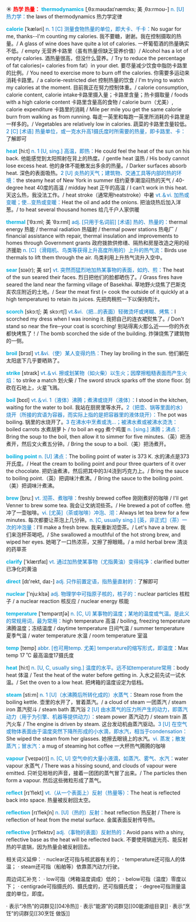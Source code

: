 ☀ <font color="red">**热学 热量：**</font>
<font color="sky blue">**thermodynamics**</font> [ˌθɜ:məʊdaɪˈnæmɪks; 美 ˌθɜ:rmoʊ-]
<font color="#0070c0">n. [U] 热力学：</font>the laws of thermodynamics 热力学定律
           
<font color="sky blue">**calorie**</font> [ˈkæləri]
<font color="#0070c0">n. 1 [C] 测量食物热量的单位，即大卡、千卡：</font>No sugar for me, thanks--I'm counting my calories. 我不要糖，谢谢。我在控制摄取的热量。/ A glass of wine does have quite a lot of calories. 一杯葡萄酒的热量确实不低。/ empty 无营养卡路里（虽有热量但缺乏营养价值）/ Alcohol has a lot of empty calories. 酒热量很高，但没什么营养。/ Try to reduce the percentage of fat calories(= calories from fat）in your diet. 要尽量减少饮食中脂防卡路里的比例。/ You need to exercise more to burn off the calories. 你需要多运动来消耗卡路里。/ a calorie-restricted diet 控制热量的饮食 / I'm trying to watch my calories at the moment. 目前我正在努力控制体重。/ calorie consumption, calorie content, calorie intake卡路里摄入量；卡路里含量；热卡摄取量 / foods with a high calorie content 卡路里含量高的食物 / calorie burn（尤美）, calorie expenditure 卡路里的消耗 / Mile per mile you get the same calorie burn from walking as from running. 每走一英里和每跑一英里所消耗的卡路里是一样多的。/ Vegetables are relatively low in calories. 蔬菜的卡路里含量较低。<font color="#0070c0">2 [C] [术语] 热量单位，或一克水升高1摄氏度时所需要的热量，即卡路里、卡：</font>了解即可

<font color="sky blue">**heat**</font> [hi:t] 
<font color="#0070c0">n. 1 [U, sing.] 高温，即热：</font>He could feel the heat of the sun on his back. 他能感觉到太阳照射在背上的热度。/ gentle heat 温热 / His body cannot lose excess heat. 他的身体不能散发出多余的热量。/ Darker surfaces absorb heat. 深色的表面吸热。<font color="#0070c0">2 [U] 炎热的天气；建筑物、交通工具等内部的热的环境：</font>the steamy heat of New York in summer 纽约夏季潮湿闷热的天气 / 40-degree heat 40度的高温 / midday heat 正午的高温 / I can’t work in this heat. 天这么热，我没法工作。/ heat stroke（通常用heatstroke）中暑 <font color="#0070c0">vt.＆vi. 加热或变暖；使…变热或变暖：</font>Heat the oil and add the onions. 把油烧热后加入洋葱。/ to heat several thousand homes 给几千户人家供暖           
           
<font color="sky blue">**thermal**</font> [ˈθɜ:ml; 美 ˈθɜ:rml]
<font color="#0070c0">adj. [只用于名词前] [术语] 热的、热量的：</font>thermal energy 热能 / thermal radiation 热辐射 / thermal power stations 热电厂 / financial assistance with repair, thermal insulation and improvements to homes through Government grants 政府拨款供修缮、隔热和房屋改造之用的经济援助 <font color="#0070c0">n. [C]（滑翔机、鸟类等获得上升高度所用的）上升的热气流：</font>Birds use thermals to lift them through the air. 鸟类利用上升热气流升入空中。           

<font color="sky blue">**sear**</font> [sɪə(r); 美 sɪr]
<font color="#0070c0">vt. 突然而猛烈地加热某事物的表面，如灼、煎：</font>The heat of the sun seared their faces. 烈日把他们的脸都晒伤了。/ Grass fires have seared the land near the farming village of Basekhai. 草地野火烧焦了巴斯克亥农庄附近的土地。/ Sear the meat first (= cook the outside of it quickly at a high temperature) to retain its juices. 先把肉稍煎一下以保持肉汁。
           
<font color="sky blue">**scorch**</font> [skɔ:tʃ; 美 skɔ:rtʃ]
<font color="#0070c0">vt.&vi.（把…的表面）轻微烫坏或烤糊、烤焦：</font>I scorched my dress when I was ironing it. 我把自己的连衣裙熨焦了。/ Don't stand so near the fire─your coat is scorching! 别站得离火那么近——你的外衣都快烤焦了！/ The bomb scorched the side of the building. 炸弹烧焦了建筑物的一侧。
           
<font color="sky blue">**broil**</font> [brɔɪl]
<font color="#0070c0">vt.&vi.（使）某人变得灼热：</font>They lay broiling in the sun. 他们躺在太阳底下几乎要晒熟了。

<font color="sky blue">**strike**</font> [straɪk] 
<font color="#0070c0">vt.＆vi. 擦或划某物（如火柴）以生火；因摩擦粗糙表面而产生火焰：</font>to strike a match 划火柴 / The sword struck sparks off the stone floor. 剑砍在石地上，火星飞溅。

<font color="sky blue">**boil**</font> [bɒɪl] 
<font color="#0070c0">vt.＆vi. 1（液体）沸腾；煮沸或烧开（液体）：</font>I stood in the kitchen, waiting for the water to boil. 我站在厨房里等水开。<font color="#0070c0">2（把壶、锅等里面的水）烧开（所接的宾语为容器，而实际上指的是把容器里的液体烧开）：</font>The pot was boiling. 锅里的水烧开了。<font color="#0070c0">3 在沸水中烹煮或洗…；被沸水煮或被沸水烫洗：</font>boiled carrots 水煮胡萝卜 / to boil an egg 煮个鸡蛋 <font color="#0070c0">n. [sing.] 沸腾；沸点：</font>Bring the soup to the boil, then allow it to simmer for five minutes.（英）把汤煮开，然后文火煮五分钟。/ Bring the soup to a boil.（美）把汤煮开。
                      
<font color="sky blue">**boiling point**</font>
<font color="#0070c0">n. [U] 沸点：</font>The boiling point of water is 373 K. 水的沸点是373开氏度。/ Heat the cream to boiling point and pour three quarters of it over the chocolate. 把奶油煮沸，然后把其中的3/4浇到巧克力上。/ Bring the sauce to boiling point.（英）把调味汁煮沸。/ Bring the sauce to the boiling point.（美）把调味汁煮沸。

<font color="sky blue">**brew**</font> [bru:]
<font color="#0070c0">vt. 沏茶、煮咖啡：</font>freshly brewed coffee 刚刚煮好的咖啡 / I'll get Venner to brew some tea. 我会让文纳沏些茶。/ He brewed a pot of coffee. 他冲了一壶咖啡。<font color="#0070c0">vi. [尤英]（茶或咖啡）冲泡、沏：</font>Always let tea brew for a few minutes. 每次都要让茶泡上几分钟。<font color="#0070c0">n. [C, usually sing.] [英，非正式]（茶）一次的冲泡量：</font>I'll make a fresh brew. 我来重新沏壶茶。/ Let's have a brew. 我们来泡杯茶喝吧。/ She swallowed a mouthful of the hot strong brew, and wiped her eyes. 她喝了一口热浓茶，又擦了擦眼睛。/ a mild herbal brew 清淡的药草茶

<font color="sky blue">**clarify**</font> ['klærɪfaɪ] 
<font color="#0070c0">vt. 通过加热使某事物（尤指黄油）变得纯净：</font>clarified butter 已净化的黄油

<font color="sky blue">**direct**</font> [dɪ'rekt, daɪ-] 
<font color="#0070c0">adj. 只作前置定语，指热量直射的：</font>了解即可

<font color="sky blue">**nuclear**</font> ['nju:klɪə] 
<font color="#0070c0">adj. 物理学中可指原子核的，核子的：</font>nuclear particles 核粒子 / a nuclear reaction 核反应 / nuclear energy 核能

<font color="sky blue">**temperature**</font> ['tempərɪtʃə] 
<font color="#0070c0">n. [C, U] 某事物的温度；某地的温度或气温。是此义的常规用词，最为常用：</font>high temperature 高温 / boiling, freezing temperature 沸腾温度；冻结温度 / daytime temperature 日间气温 / summer temperature 夏季气温 / water temperature 水温 / room temperature 室温
           
<font color="sky blue">**temp**</font> [temp]
<font color="#0070c0">abbr. [也可用temp. 尤美] temperature的缩写形式，即温度：</font>Max temp 17 ˚C 最高温度17摄氏度

<font color="sky blue">**heat**</font> [hi:t] 
<font color="#0070c0">n. [U, C, usually sing.] 温度的水平。远不如temperature常用：</font>body heat 体温 / Test the heat of the water before getting in. 入水之前先试一试水温。/ Set the oven to a low heat. 把烤箱的温度设定为低档。

<font color="sky blue">**steam**</font> [sti:m] 
<font color="#0070c0">n. 1 [U]（水沸腾后所转化成的）水蒸气：</font>Steam rose from the boiling kettle. 壶里的水开了，冒着蒸汽。/ a cloud of steam 一团蒸汽 / steam iron 蒸汽熨斗 / steam bath 蒸汽浴 <font color="#0070c0">2 [U] 由水蒸气的压力所产生的动力，即蒸汽动力（用于为引擎、机器等提供动力）：</font>steam power 蒸汽动力 / steam train 蒸汽火车 / The engine is driven by steam. 这台发动机由蒸汽驱动。<font color="#0070c0">3 [U] 在空气或物体表面由于温度突然下降所形成的小水滴，即水汽，相当于condensation：</font>She wiped the steam from her glasses. 她擦去眼镜上的水汽。<font color="#0070c0">vi. 蒸发；散发蒸汽；冒水汽：</font>a mug of steaming hot coffee 一大杯热气腾腾的咖啡
           
<font color="sky blue">**vapour**</font> [ˈveɪpə(r)]
<font color="#0070c0">n. [C, U] 空气中的大量小液滴，如蒸汽、雾气、水汽：</font>water vapour 水蒸气 / There was a hissing sound, and clouds of vapour were emitted. 只听见咝咝的声音，接着一团团的蒸气冒了出来。/ The particles then form a vapour. 然后这些微粒形成了蒸气。

<font color="sky blue">**reflect**</font> [rɪ'flekt] 
<font color="#0070c0">vt.（从一个表面上）反射（热量等）：</font>The heat is reflected back into space. 热量被反射回太空。
           
<font color="sky blue">**reflection**</font> [rɪˈflekʃn]
<font color="#0070c0">n. [U]（热的）反射：</font>heat reflection 热反射 / There is reflection of heat from the metal surface. 金属表面反射传导热。
           
<font color="sky blue">**reflective**</font> [rɪˈflektɪv]
<font color="#0070c0">adj.（事物的表面）反射热的：</font>Avoid pans with a shiny, reflective base as the heat will be reflected back. 不要使用锅底光亮、能反射热的平底锅，因为热量会被反射回去。

相关词义延伸：
· nuclear还可指与核武器有关的；
· temperature还可指人的体温；
· steam还可指（船舶等）依靠蒸汽动力行驶。

周边词汇补充：
· low可指（烤箱温度调成）低的；
· below可指（温度）零度以下；
· centigrade可指摄氏的、摄氏度的，还可指摄氏度；
· degree可指测量温度的单位，即度。

· 表示“冷热”的词群见[[04冷热]]
· 表示“能源”的词群见[[00能源组目录]]
· 表示“烹饪”的词群见[[30烹饪 做饭]]
